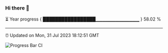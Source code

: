 ### Hi there 👋

⏳ Year progress { █████████████████▁▁▁▁▁▁▁▁▁▁▁▁▁ } 58.02 %

---

⏰ Updated on Mon, 31 Jul 2023 18:12:51 GMT

![Progress Bar CI](https://github.com/liununu/liununu/workflows/Progress%20Bar%20CI/badge.svg)
